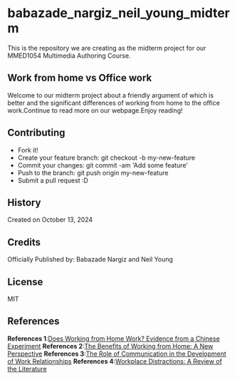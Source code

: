 # babazade_nargiz_neil_young_midterm
This is the repository we are creating as the midterm project for our MMED1054 Multimedia Authoring Course.

## Work from home vs Office work
Welcome to our midterm project about a friendly argument of which is better and the significant differences of working from home to the office work.Continue to read more on our webpage.Enjoy reading!

## Contributing
- Fork it!
- Create your feature branch: git checkout -b my-new-feature
- Commit your changes: git commit -am 'Add some feature'
- Push to the branch: git push origin my-new-feature
- Submit a pull request :D

## History
Created on October 13, 2024

## Credits
Officially Published by: Babazade Nargiz and Neil Young

## License

MIT

## References
**References 1**:[Does Working from Home Work? Evidence from a Chinese Experiment](https://www.nber.org/papers/w18871)
**References 2**:[The Benefits of Working from Home: A New Perspective](https://www.flexjobs.com/blog/post/benefits-of-remote-work/)
**References 3**:[The Role of Communication in the Development of Work Relationships](https://www.coursera.org/articles/workplace-communication)
**References 4**:[Workplace Distractions: A Review of the Literature](https://www.researchgate.net/publication/233569247_Distractions_in_the_workplace_revisited)
